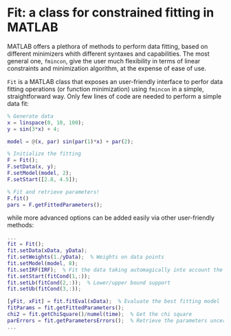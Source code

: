 # Fit: a class for constrained fitting in MATLAB

MATLAB offers a plethora of methods to perform data fitting, based on different minimizers whith different syntaxes and capabilities. The most general one, `fmincon`, give the user much flexibility in terms of linear constraints and minimization algorithm, at the expense of ease of use.

`Fit` is a MATLAB class that exposes an user-friendly interface to perfor data fitting operations (or function minimization) using `fmincon` in a simple, straightforward way.
Only few lines of code are needed to perform a simple data fit:
```MATLAB
% Generate data
x = linspace(0, 10, 100);
y = sin(3*x) + 4;

model = @(x, par) sin(par(1)*x) + par(2);

% Initialize the fitting
F = Fit();
F.setData(x, y);
F.setModel(model, 2);
F.setStart([2.8, 4.5]);

% Fit and retrieve parameters!
F.fit()
pars = F.getFittedParameters();
```
while more advanced options can be added easily via other user-friendly methods:
```MATLAB
...
fit = Fit();
fit.setData(xData, yData);
fit.setWeights(1./yData);  % Weights on data points
fit.setModel(model, 8);
fit.setIRF(IRF);  % Fit the data taking automagically into account the system IRF
fit.setStart(fitCond(1,:));
fit.setLb(fitCond(2,:));  % Lower/upper bound support
fit.setUb(fitCond(3,:));

[yFit, xFit] = fit.fitEval(xData);  % Evaluate the best fitting model
fitParams = fit.getFittedParameters();
chi2 = fit.getChiSquare()/numel(time);  % Get the chi square
parErrors = fit.getParametersErrors();  % Retrieve the parameters uncertainties
...
```
<!-- TODO: put examples here -->


<!-- ## Content

 * Fit.m
 * fshift.m -->